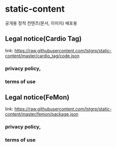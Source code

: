 # static-content
공개용 정적 컨텐츠(문서, 이미지) 배포용


## Legal notice(Cardio Tag)
link: https://raw.githubusercontent.com/lstgrp/static-content/master/cardio_tag/code.json
### privacy policy,
### terms of use

## Legal notice(FeMon)
link: https://raw.githubusercontent.com/lstgrp/static-content/master/femon/package.json
### privacy policy,
### terms of use

